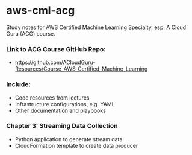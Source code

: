 # aws-cml-acg
Study notes for AWS Certified Machine Learning Specialty, esp. A Cloud Guru (ACG) course.

### Link to ACG Course GitHub Repo:
* https://github.com/ACloudGuru-Resources/Course_AWS_Certified_Machine_Learning

### Include:
* Code resources from lectures
* Infrastructure configurations, e.g. YAML 
* Other documentation and playbooks

### Chapter 3: Streaming Data Collection
* Python application to generate stream data
* CloudFormation template to create data producer
